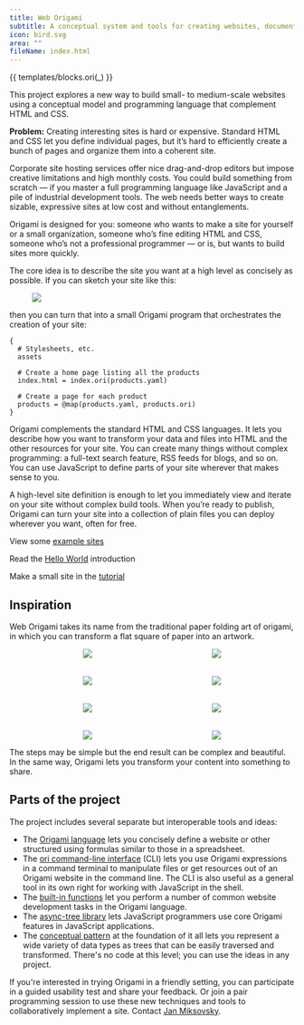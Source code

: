 ```yaml
---
title: Web Origami
subtitle: A conceptual system and tools for creating websites, documentation, data sets, and other content
icon: bird.svg
area: ""
fileName: index.html
---
```


{{ templates/blocks.ori(_) }}

This project explores a new way to build small- to medium-scale websites using a conceptual model and programming language that complement HTML and CSS.

**Problem:** Creating interesting sites is hard or expensive. Standard HTML and CSS let you define individual pages, but it’s hard to efficiently create a bunch of pages and organize them into a coherent site.

Corporate site hosting services offer nice drag-and-drop editors but impose creative limitations and high monthly costs. You could build something from scratch — if you master a full programming language like JavaScript and a pile of industrial development tools. The web needs better ways to create sizable, expressive sites at low cost and without entanglements.

Origami is designed for you: someone who wants to make a site for yourself or a small organization, someone who’s fine editing HTML and CSS, someone who’s not a professional programmer — or is, but wants to build sites more quickly.

The core idea is to describe the site you want at a high level as concisely as possible. If you can sketch your site like this:

<figure>
  <img src="/assets/illustrations/Site Sketch.svg">
</figure>

then you can turn that into a small Origami program that orchestrates the creation of your site:

```
{
  # Stylesheets, etc.
  assets

  # Create a home page listing all the products
  index.html = index.ori(products.yaml)

  # Create a page for each product
  products = @map(products.yaml, products.ori)
}
```

Origami complements the standard HTML and CSS languages. It lets you describe how you want to transform your data and files into HTML and the other resources for your site. You can create many things without complex programming: a full-text search feature, RSS feeds for blogs, and so on. You can use JavaScript to define parts of your site wherever that makes sense to you.

A high-level site definition is enough to let you immediately view and iterate on your site without complex build tools. When you’re ready to publish, Origami can turn your site into a collection of plain files you can deploy wherever you want, often for free.

<span class="tutorialStep"></span> View some [example sites](/language/examples.html)

<span class="tutorialStep"></span> Read the [Hello World](/language/hello.html) introduction

<span class="tutorialStep"></span> Make a small site in the [tutorial](/language/tutorial.html)

## Inspiration

Web Origami takes its name from the traditional paper folding art of origami, in which you can transform a flat square of paper into an artwork.

<figure style="align-items: center; display: grid; gap: 2rem; grid-template-columns: repeat(auto-fit, minmax(125px, 1fr)); justify-items: center;">
  <img src="/assets/heart/step1.svg">
  <img src="/assets/heart/step2.svg">
  <img src="/assets/heart/step3.svg">
  <img src="/assets/heart/step4.svg">
  <img src="/assets/heart/step5.svg">
  <img src="/assets/heart/step6.svg">
  <img src="/assets/heart/step7.svg">
  <img src="/assets/heart/step8.svg">
</figure>

The steps may be simple but the end result can be complex and beautiful. In the same way, Origami lets you transform your content into something to share.

## Parts of the project

The project includes several separate but interoperable tools and ideas:

- The [Origami language](/language/) lets you concisely define a website or other structured using formulas similar to those in a spreadsheet.
- The [ori command-line interface](/cli/) (CLI) lets you use Origami expressions in a command terminal to manipulate files or get resources out of an Origami website in the command line. The CLI is also useful as a general tool in its own right for working with JavaScript in the shell.
- The [built-in functions](/builtins/) let you perform a number of common website development tasks in the Origami language.
- The [async-tree library](/async-tree/) lets JavaScript programmers use core Origami features in JavaScript applications.
- The [conceptual pattern](/pattern/) at the foundation of it all lets you represent a wide variety of data types as trees that can be easily traversed and transformed. There's no code at this level; you can use the ideas in any project.

If you're interested in trying Origami in a friendly setting, you can participate in a guided usability test and share your feedback. Or join a pair programming session to use these new techniques and tools to collaboratively implement a site. Contact [Jan Miksovsky](https://jan.miksovsky.com/contact.html).
